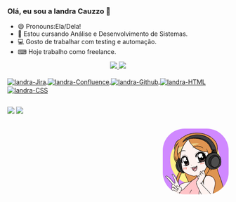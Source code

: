 ### Olá, eu sou a Iandra Cauzzo 👋

- 😄 Pronouns:Ela/Dela!
- 📕 Estou cursando Análise e Desenvolvimento de Sistemas.
- 💻 Gosto de trabalhar com testing e automação.
- ⌨ Hoje trabalho como freelance.


<div align="center">
 <a href="https://github.com/IandraRC">
 
  

  
  <img height="180em" src="https://github-readme-stats.vercel.app/api?username=IandraRC&show_icons=true&theme=dracula&include_all_commits=true&count_private=true"/>
  <img height="180em" src="https://github-readme-stats.vercel.app/api/top-langs/?username=IandraRC&layout=compact&langs_count=7&theme=dracula"/>
</div>

<div style="display: inline_block"><br>
  <img align="center" alt="Iandra-Jira" height="30" width="40" src="https://cdn.jsdelivr.net/gh/devicons/devicon/icons/jira/jira-original-wordmark.svg">
  <img align="center" alt="Iandra-Confluence" height="30" width="40" src="https://cdn.jsdelivr.net/gh/devicons/devicon/icons/confluence/confluence-original-wordmark.svg">
  <img align="center" alt="Iandra-Github" height="30" width="40" src="https://cdn.jsdelivr.net/gh/devicons/devicon/icons/github/github-original-wordmark.svg">
  <img align="center" alt="Iandra-HTML" height="30" width="40" src="https://cdn.jsdelivr.net/gh/devicons/devicon/icons/html5/html5-plain-wordmark.svg">
  <img align="center" alt="Iandra-CSS" height="30" width="40" src="https://cdn.jsdelivr.net/gh/devicons/devicon/icons/css3/css3-plain-wordmark.svg">
 
  
 
  



##

<div> 
  <a href = "mailto:contatoiandracauzzo1@gmail.com"><img src="https://img.shields.io/badge/-Gmail-%23333?style=for-the-badge&logo=gmail&logoColor=white" target="_blank"></a>
  <a href="https://linkedin.com/in/iandra-cauzzo-49368521b/" target="_blank"><img src="https://img.shields.io/badge/-LinkedIn-%230077B5?style=for-the-badge&logo=linkedin&logoColor=white" target="_blank"></a>
</div>
 
 <div style="display: inline_block"><br>
 
<a href="https://github.com/IandraRC"> <img align="right" alt="IandraRC" height="150" style="border-radius:50px;" src="Ela.gif">
  
  </div>
